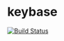 keybase
=======

[![Build Status](https://travis-ci.org/Heather/keybase.png?branch=master)](https://travis-ci.org/Heather/keybase)
